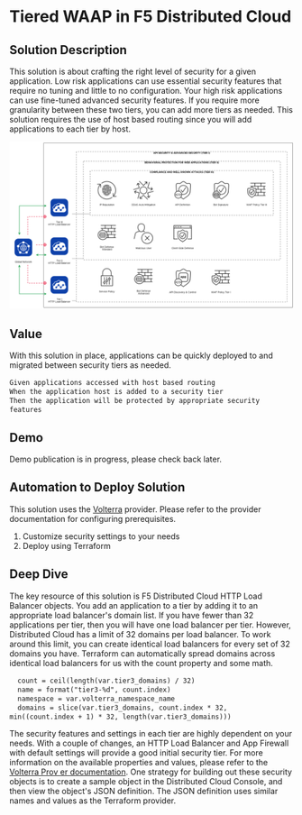# Tiered WAAP in F5 Distributed Cloud

## Solution Description
This solution is about crafting the right level of security for a given application.
Low risk applications can use essential security features that require no tuning and little to no configuration.
Your high risk applications can use fine-tuned advanced security features.
If you require more granularity between these two tiers, you can add more tiers as needed.
This solution requires the use of host based routing since you will add applications to each tier by host.

<img src="images/architecture.png">

## Value
With this solution in place, applications can be quickly deployed to and migrated between security tiers as needed.
```gherkin
Given applications accessed with host based routing
When the application host is added to a security tier
Then the application will be protected by appropriate security features
```

## Demo
Demo publication is in progress, please check back later.
<!--[![Video](https://img.youtube.com/vi/2fRqVYpZOK4/maxresdefault.jpg)](https://www.youtube.com/watch?v=2fRqVYpZOK4&t=519s)-->

## Automation to Deploy Solution
This solution uses the [Volterra](https://registry.terraform.io/providers/volterraedge/volterra/latest/docs) provider.
Please refer to the provider documentation for configuring prerequisites.

1. Customize security settings to your needs
2. Deploy using Terraform

## Deep Dive
The key resource of this solution is F5 Distributed Cloud HTTP Load Balancer objects.
You add an application to a tier by adding it to an appropriate load balancer's domain list.
If you have fewer than 32 applications per tier, then you will have one load balancer per tier.
However, Distributed Cloud has a limit of 32 domains per load balancer.
To work around this limit, you can create identical load balancers for every set of 32 domains you have.
Terraform can automatically spread domains across identical load balancers for us with the count property and some math.

```hcl
  count = ceil(length(var.tier3_domains) / 32)
  name = format("tier3-%d", count.index)
  namespace = var.volterra_namespace_name
  domains = slice(var.tier3_domains, count.index * 32, min((count.index + 1) * 32, length(var.tier3_domains)))
```

The security features and settings in each tier are highly dependent on your needs.
With a couple of changes, an HTTP Load Balancer and App Firewall with default settings will provide a good initial security tier.
For more information on the available properties and values, please refer to the [Volterra Prov          er documentation](https://registry.terraform.io/providers/volterraedge/volterra/latest/docs).
One strategy for building out these security objects is to create a sample object in the Distributed Cloud Console, and then view the object's JSON definition.
The JSON definition uses similar names and values as the Terraform provider.
